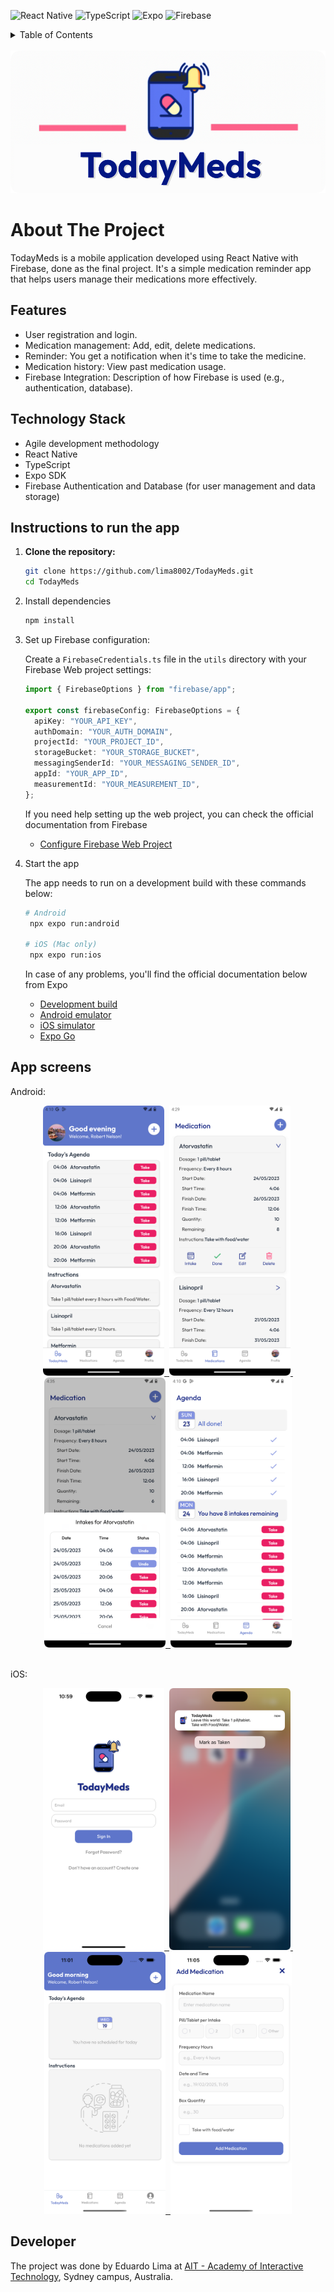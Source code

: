 <!-- # 🚨🚨🚨 ---- CURRENTLY REFACTORING CODE AS OF TODAY, MARCH 10, 2025. SOME THINGS MIGHT NOT WORK AS EXPECTED. ---- 🚨🚨🚨 -->

<!-- BUILT WITH -->

![React Native](https://img.shields.io/badge/React%20Native-20232A?style=for-the-badge&logo=react&logoColor=61DAFB)
![TypeScript](https://img.shields.io/badge/TypeScript-007ACC?style=for-the-badge&logo=typescript&logoColor=white)
![Expo](https://img.shields.io/badge/Expo-1B1F23?style=for-the-badge&logo=expo&logoColor=white)
![Firebase](https://img.shields.io/badge/Firebase-FFCA28?style=for-the-badge&logo=firebase&logoColor=white)

<!-- TABLE OF CONTENTS -->
<details>
  <summary>Table of Contents</summary>
  <ol>
    <li><a href="#about-the-project">About The Project</a></li>
    <li><a href="#features">Features</a></li>
    <li><a href="#technology-stack">Technology Stack</a></li>
    <li><a href="#instructions-to-run-the-app">Instructions to run the app</a></li>
    <li><a href="#app-screens">App screens</a></li>
    <li><a href="#developer">Developer</a></li>
  </ol>
</details>

<!-- PROJECT LOGO -->
<br />
<div align="center" >
   <a href="#todaymeds">
       <img src="assets/images/main-logo.png" alt="Logo" width="529" height="228">
   </a>
</div>

# About The Project

TodayMeds is a mobile application developed using React Native with Firebase, done as the final project. It's a simple medication reminder app that helps users manage their medications more effectively.

## Features

- User registration and login.
- Medication management: Add, edit, delete medications.
- Reminder: You get a notification when it's time to take the medicine.
- Medication history: View past medication usage.
- Firebase Integration: Description of how Firebase is used (e.g., authentication, database).

## Technology Stack

- Agile development methodology
- React Native
- TypeScript
- Expo SDK
- Firebase Authentication and Database (for user management and data storage)

## Instructions to run the app

1. **Clone the repository:**

   ```bash
   git clone https://github.com/lima8002/TodayMeds.git
   cd TodayMeds
   ```

2. Install dependencies

   ```bash
   npm install
   ```

3. Set up Firebase configuration:

   Create a `FirebaseCredentials.ts` file in the `utils` directory with your Firebase Web project settings:

   ```typescript
   import { FirebaseOptions } from "firebase/app";

   export const firebaseConfig: FirebaseOptions = {
     apiKey: "YOUR_API_KEY",
     authDomain: "YOUR_AUTH_DOMAIN",
     projectId: "YOUR_PROJECT_ID",
     storageBucket: "YOUR_STORAGE_BUCKET",
     messagingSenderId: "YOUR_MESSAGING_SENDER_ID",
     appId: "YOUR_APP_ID",
     measurementId: "YOUR_MEASUREMENT_ID",
   };
   ```

   If you need help setting up the web project, you can check the official documentation from Firebase

   - [Configure Firebase Web Project](https://firebase.google.com/docs/web/setup)

4. Start the app

   The app needs to run on a development build with these commands below:

   ```bash
   # Android
    npx expo run:android

   # iOS (Mac only)
    npx expo run:ios
   ```

   In case of any problems, you'll find the official documentation below from Expo

   - [Development build](https://docs.expo.dev/develop/development-builds/introduction/)
   - [Android emulator](https://docs.expo.dev/workflow/android-studio-emulator/)
   - [iOS simulator](https://docs.expo.dev/workflow/ios-simulator/)
   - [Expo Go](https://expo.dev/go)

## App screens

Android:

<div align="center"  >
   <a href="#todaymeds">
     <img src="assets/images/ssa1.png" alt="Logo" width="194" height="432" />&nbsp;
     <img src="assets/images/ssa2.png" alt="Logo" width="194" height="432" />&nbsp;
     <img src="assets/images/ssa3.png" alt="Logo" width="194" height="432" />&nbsp;
     <img src="assets/images/ssa4.png" alt="Logo" width="194" height="432" />
   </a>
</div>
<br/>

<p align="center">

</p>

iOS:

<div align="center" >
   <a href="#todaymeds">
     <img src="assets/images/ssi1.png" alt="Logo" width="194" height="419" />&nbsp;
     <img src="assets/images/ssi2.png" alt="Logo" width="194" height="419" />&nbsp;
     <img src="assets/images/ssi3.png" alt="Logo" width="194" height="419" />&nbsp;
     <img src="assets/images/ssi4.png" alt="Logo" width="194" height="419" />
   </a>
</div>

## Developer

The project was done by Eduardo Lima at [AIT - Academy of Interactive Technology](https://ait.edu.au/), Sydney campus, Australia.

<br/>
